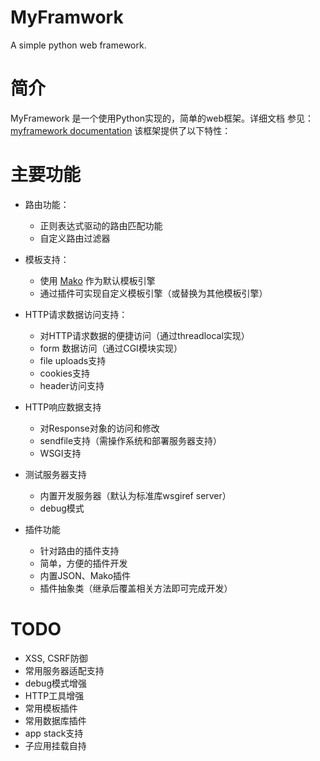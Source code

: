 # MyFramwork
A simple python web framework.

简介
====

MyFramework 是一个使用Python实现的，简单的web框架。详细文档
参见：[myframework documentation](https://dispensable.github.io/MyFramework/)
该框架提供了以下特性：

主要功能
========

* 路由功能：
    * 正则表达式驱动的路由匹配功能
    * 自定义路由过滤器

* 模板支持：
    * 使用 [Mako](http://www.makotemplates.org) 作为默认模板引擎
    * 通过插件可实现自定义模板引擎（或替换为其他模板引擎）

* HTTP请求数据访问支持：
    * 对HTTP请求数据的便捷访问（通过threadlocal实现）
    * form 数据访问（通过CGI模块实现）
    * file uploads支持
    * cookies支持
    * header访问支持

* HTTP响应数据支持
    * 对Response对象的访问和修改
    * sendfile支持（需操作系统和部署服务器支持）
    * WSGI支持

* 测试服务器支持
    * 内置开发服务器（默认为标准库wsgiref server）
    * debug模式

* 插件功能
    * 针对路由的插件支持
    * 简单，方便的插件开发
    * 内置JSON、Mako插件
    * 插件抽象类（继承后覆盖相关方法即可完成开发）

TODO
=====

* XSS, CSRF防御
* 常用服务器适配支持
* debug模式增强
* HTTP工具增强
* 常用模板插件
* 常用数据库插件
* app stack支持
* 子应用挂载自持